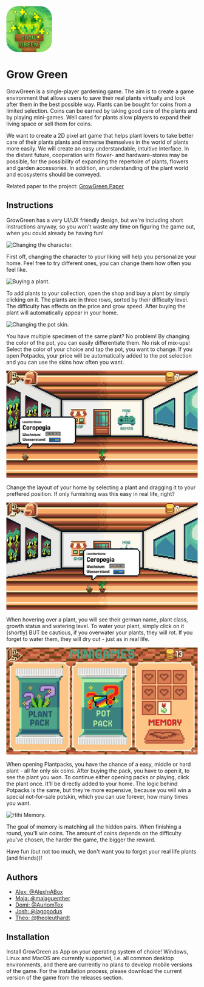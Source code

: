 
<img src="https://raw.githubusercontent.com/AlexInABox/grow-green/main/Textures/Logo/LogoWithName_rounded.png" alt="LogoWithName_rounded" style="height: 120px; width: 120px;"/>


# Grow Green 

GrowGreen is a single-player gardening game. The aim is to create a game environment that allows users to save their real plants virtually and look after them in the best possible way. Plants can be bought for coins from a limited selection. Coins can be earned by taking good care of the plants and by playing mini-games. Well cared for plants allow players to expand their living space or sell them for coins. 
&nbsp;

We want to create a 2D pixel art game that helps plant lovers to take better care of their plants plants and immerse themselves in the world of plants more easily. We will create an easy understandable, intuitive interface. In the distant future, cooperation with flower- and hardware-stores may be possible, for the possibility of expanding the repertoire of plants, flowers and garden accessories. In addition, an understanding of the plant world and ecosystems should be conveyed.
&nbsp;

Related paper to the project: [GrowGreen Paper](https://github.com/theoleuthardt/GrowGreenPaper/)

## Instructions

GrowGreen has a very UI/UX friendly design, but we're including short instructions anyway, so you won't waste any time on figuring the game out, when you could already be having fun!

![Changing the character.](./GIFs/character.gif)

First off, changing the character to your liking will help you personalize your home. Feel free to try different ones, you can change them how often you feel like.

![Buying a plant.](./GIFs/buy.gif)

To add plants to your collection, open the shop and buy a plant by simply clicking on it. The plants are in three rows, sorted by their difficulty level. The difficulty has effects on the price and grow speed. After buying the plant will automatically appear in your home.

![Changing the pot skin.](./GIFs/pots.gif)

You have multiple specimen of the same plant? No problem! By changing the color of the pot, you can easily differentiate them. No risk of mix-ups! Select the color of your choice and tap the pot, you want to change. If you open Potpacks, your price will be automatically added to the pot selection and you can use the skins how often you want.

![Repositioning your plants.](/GIFs/drag.GIF)

Change the layout of your home by selecting a plant and dragging it to your preffered position. If only furnishing was this easy in real life, right?

![Watering the babies.](./GIFs/water.gif)

When hovering over a plant, you will see their german name, plant class, growth status and watering level. To water your plant, simply click on it (shortly) BUT be cautious, if you overwater your plants, they will rot. If you forget to water them, they will dry out - just as in real life.

![GOLD GOLD GOLD.](./GIFs/packs.gif)

When opening Plantpacks, you have the chance of a easy, middle or hard plant - all for only six coins. After buying the pack, you have to open it, to see the plant you won. To continue either opening packs or playing, click the plant once. It'll be directly added to your home. The logic behind Potpacks is the same, but they're more expensive, because you will win a special not-for-sale potskin, which you can use forever, how many times you want.

![Hihi Memory.](./GIFs/memory.gif)

The goal of memory is matching all the hidden pairs. When finishing a round, you'll win coins. The amount of coins depends on the difficulty you've chosen, the harder the game, the bigger the reward.

Have fun (but not too much, we don't want you to forget your real life plants (and friends))!

## Authors

- [Alex: @AlexInABox](https://github.com/AlexInABox)
- [Maja: @majaguenther](https://github.com/majaguenther)
- [Domi: @AuriomTex](https://github.com/AuriomTex)
- [Josh: @lagopodus](https://github.com/lagopodus)
- [Theo: @theoleuthardt](https://github.com/theoleuthardt)


## Installation

Install GrowGreen as App on your operating system of choice! Windows, Linux and MacOS are currently supported, i.e. all common desktop environments, and there are currently no plans to develop mobile versions of the game. For the installation process, please download the current version of the game from the releases section.
